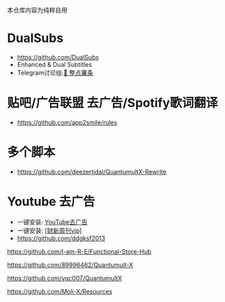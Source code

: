 本仓库内容为纯粹自用


# DualSubs
  * https://github.com/DualSubs
  * Enhanced & Dual Subtitles
  * Telegram讨论组:[🍟 整点薯条](https://t.me/GetSomeFries)

# 贴吧/广告联盟 去广告/Spotify歌词翻译
  * https://github.com/app2smile/rules

# 多个脚本
  * https://github.com/deezertidal/QuantumultX-Rewrite

# Youtube 去广告
* 一键安装: [YouTube去广告](https://api.boxjs.app/quanx/add-resource?remote-resource=%7B%22rewrite_remote%22:%5B%22https://github.com/kk-cao/quanx/raw/main/YouTubeAD.snippet,tag=%F0%9F%9A%AB%20YouTubeAD%22%5D%7D)
* 一键安装: [[财新周刊vip]](https://api.boxjs.app/quanx/add-resource?remote-resource=%7B%22rewrite_remote%22:%5B%22https://github.com/ddgksf2013/MoYu/raw/master/CaiXinZhouKanProCrack.js,tag=%F0%9F%9A%AB%20%E8%B4%A2%E6%96%B0%E5%91%A8%E5%88%8A%22%5D%7D)
* https://github.com/ddgksf2013

https://github.com/I-am-R-E/Functional-Store-Hub

https://github.com/89996462/Quantumult-X

https://github.com/yqc007/QuantumultX

https://github.com/Moli-X/Resources
